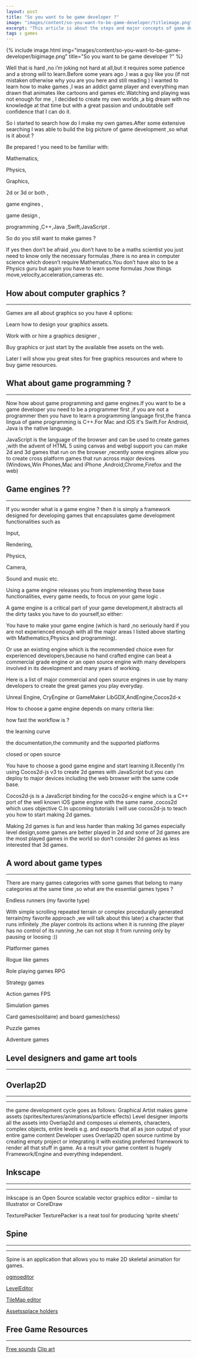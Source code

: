 ```yaml
---
layout: post
title: "So you want to be game developer ?"
image: "images/content/so-you-want-to-be-game-developer/titleimage.png"
excerpt: "This article is about the steps and major concepts of game development"
tags : games 
---
```

{% include image.html
       img="images/content/so-you-want-to-be-game-developer/bigimage.png"
       title="So you want to be game developer ?"
%}

Well that is hard ,no i’m joking not hard at all,but it requires some patience and a strong will to learn.Before some years ago ,I was a guy like you (if not mistaken otherwise why you are you here and still reading ) I wanted to learn how to make games ,I was an addict game player and everything man drawn that animates like cartoons and games etc.Watching and playing was not enough for me , I decided to create my own worlds ,a big dream with no knowledge at that time but with a great passion and undoubtable self confidence that I can do it.

So i started to search how do I make my own games.After some extensive searching I was able to build the big picture of game development ,so what is it about ?

Be prepared ! you need to be familiar with:

Mathematics,

Physics,

Graphics,

2d or 3d or both ,

game engines ,

game design ,

programming ,C++,Java ,Swift,JavaScript .

So do you still want to make games ? 

If yes then don’t be afraid ,you don’t have to be a maths scientist you just need to know only the necessary formulas ,there is no area in computer science which doesn’t require Mathematics.You don’t have also to be a Physics guru but again you have to learn some formulas ,how things move,velocity,acceleration,cameras etc.

How about computer graphics ? 
-------------
-------------

Games are all about graphics so you have 4 options:

Learn how to design your graphics assets.

Work with or hire a graphics designer ,

Buy graphics or just start by the available free assets on the web.

Later I will show you  great sites for free graphics resources and where to buy game resources.

What about game programming ? 
-------------
-------------

Now how about game programming and game engines.If you want to be a game developer you need to be a programmer first ,if you are not a programmer then you have to learn a programming language first,the franca lingua of game programming is C++.For Mac and iOS it's Swift.For Android, Java is the native language.

JavaScript is the language of the browser and can be used to create games ,with the advent of HTML 5 using canvas and webgl support you can make 2d and 3d games that run on the browser ,recently some engines allow you to create cross platform games that run across major devices (Windows,Win Phones,Mac and iPhone ,Android,Chrome,Firefox and the web) 

Game engines ??
------------
---------------

If you wonder what is a game engine ? then it is simply a framework designed for developing games that encapsulates game development functionalities such as 

Input,

Rendering,

Physics,

Camera,

Sound and music etc.

Using a game engine releases you from implementing these base functionalities, every game needs, to focus on your game logic .

A game engine is a critical part of your game development,it abstracts all the dirty tasks you have to do yourself,so either: 

You have to make your game engine (which is hard ,no seriously hard if you are not experienced enough with all the major areas I listed above starting with Mathematics,Physics and programming).

Or use an existing engine which is the recommended choice even for experienced developers,because no hand crafted engine can beat a commercial grade engine or an open source engine with many developers involved in its development and many years of working.

Here is a list of major commercial and open source engines in use by many developers to create the great games you play everyday.

Unreal Engine, CryEngine or GameMaker
LibGDX,AndEngine,Cocos2d-x

How to choose a game engine depends on many criteria like:

how fast the workflow is ?

the learning curve

the documentation,the community and the supported platforms

closed or open source

You have to choose a good game engine and start learning it.Recently I’m using Cocos2d-js v3 to create 2d games with JavaScript but you can deploy to major devices including the web browser with the same code base.

Cocos2d-js is a JavaScript binding for the coco2d-x engine which is a C++ port of the well known iOS game engine with the same name ,cocos2d which uses objective C.In upcoming tutorials I will use cocos2d-js to teach you how to start making 2d games.

Making 2d games is fun and less harder than making 3d games especially level design,some games are better played in 2d and some of 2d games are the most played games in the world so don’t consider 2d games as less interested that 3d games.

A word about game types 
----------------------------
------------------------

There are many games categories with some games that belong to many categories at the same time ,so what are the essential games types ?

Endless runners (my favorite type)  

With simple scrolling repeated terrain or complex procedurally generated terrain(my favorite approach ,we will talk about this later) a character that runs infinitely ,the player controls its actions when it is running (the player has no control of its running ,he can not stop it from running only by pausing or loosing :))

Platformer games

Rogue like games 

Role playing games RPG

Strategy games 

Action games FPS

Simulation games 

Card games(solitaire) and board games(chess)

Puzzle games

Adventure games 
 
Level designers and game art tools
-------------------------------------
-------------------------------------

Overlap2D 
--------------
-------------
----------------

the game development cycle goes as follows:
Graphical Artist makes game assets (sprites/textures/animations/particle effects)
Level designer imports all the assets into Overlap2d and composes ui elements, characters, complex objects, entire levels e.g. and exports that all as json output of your entire game content
Developer uses Overlap2D open source runtime by creating empty project or integrating it with existing preferred framework to render all that stuff in game.
As a result your game content is hugely Framework/Engine and everything independent.

Inkscape 
---------------
---------------
--------------

Inkscape is an Open Source scalable vector graphics editor – similar to Illustrator or CorelDraw

TexturePacker TexturePacker is a neat tool for producing ‘sprite sheets’

Spine
--------------
-------------
-----------------

Spine is an application that allows you to make 2D skeletal animation for games.


[ogmoeditor](http://www.ogmoeditor.com/)

[LevelEditor](https://github.com/SonyWWS/LevelEditor)

[TileMap editor](http://www.mapeditor.org/)

[Assetssplace holders](https://github.com/ellisonleao/magictools#assetsplaceholders)


Free Game Resources 
---------------------
---------------------

[Free sounds](http://www.freesound.org/)
[Clip art](https://openclipart.org/)



